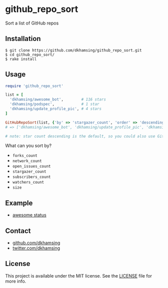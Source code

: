 # github_repo_sort

Sort a list of GitHub repos

## Installation

```shell
$ git clone https://github.com/dkhamsing/github_repo_sort.git
$ cd github_repo_sort/
$ rake install
```

## Usage

```ruby
require 'github_repo_sort'

list = [
  'dkhamsing/awesome_bot',        # 116 stars
  'dkhamsing/podspec',            # 1 star
  'dkhamsing/update_profile_pic', # 4 stars
]

GitHubRepoSort(list, {'by' => 'stargazer_count', 'order' => 'descending'})
# => ['dkhamsing/awesome_bot', 'dkhamsing/update_profile_pic', 'dkhamsing/podspec']

# note: star count descending is the default, so you could also use GitHubRepoSort(list)
```

What can you sort by?

- `forks_count`
- `network_count`
- `open_issues_count`
- `stargazer_count`
- `subscribers_count`
- `watchers_count`
- `size`

## Example

- [awesome status](https://github.com/dkhamsing/awesome_bot/blob/master/status.md)

## Contact

- [github.com/dkhamsing](https://github.com/dkhamsing)
- [twitter.com/dkhamsing](https://twitter.com/dkhamsing)

## License

This project is available under the MIT license. See the [LICENSE](LICENSE) file for more info.
